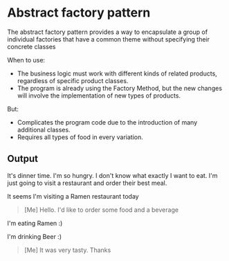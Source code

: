# Abstract factory pattern

The abstract factory pattern provides a way to encapsulate a group of individual factories that have a common theme without specifying their concrete classes

When to use:
- The business logic must work with different kinds of related products, regardless of specific product classes.
- The program is already using the Factory Method, but the new changes will involve the implementation of new types of products.

But:
 - Complicates the program code due to the introduction of many additional classes.
 - Requires all types of food in every variation.

## Output

It's dinner time. I'm so hungry. I don't know what exactly I want to eat. I'm just going to visit a restaurant and order their best meal.

It seems I'm visiting a Ramen restaurant today

> [Me] Hello. I'd like to order some food and a beverage

I'm eating Ramen :)

I'm drinking Beer :)

> [Me] It was very tasty. Thanks
